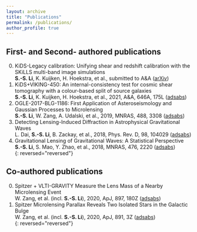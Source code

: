 ```yaml
---
layout: archive
title: "Publications"
permalink: /publications/
author_profile: true
---
```


## First- and Second- authored publications

0. KiDS-Legacy calibration: Unifying shear and redshift calibration with the SKiLLS multi-band image simulations  
**S.-S. Li**, K. Kuijken, H. Hoekstra, et al., submitted to A&A ([arXiv](https://arxiv.org/abs/2210.07163))  
0. KiDS+VIKING-450: An internal-consistency test for cosmic shear tomography with a colour-based split of source galaxies  
**S.-S. Li**, K. Kuijken, H. Hoekstra, et al., 2021, A&A, 646A, 175L ([adsabs](https://ui.adsabs.harvard.edu/abs/2021A%26A...646A.175L/abstract))  
0. OGLE-2017-BLG-1186: First Application of Asteroseismology and Gaussian Processes to Microlensing  
**S.-S. Li**, W. Zang, A. Udalski, et al., 2019, MNRAS, 488, 3308 ([adsabs](https://ui.adsabs.harvard.edu/abs/2019MNRAS.488.3308L/abstract))  
0. Detecting Lensing-Induced Diffraction in Astrophysical Gravitational Waves  
L. Dai, **S.-S. Li**, B. Zackay, et al., 2018, Phys. Rev. D, 98, 104029 ([adsabs](https://ui.adsabs.harvard.edu/abs/2018PhRvD..98j4029D/abstract))  
0. Gravitational Lensing of Gravitational Waves: A Statistical Perspective  
**S.-S. Li**, S. Mao, Y. Zhao, et al., 2018, MNRAS, 476, 2220 ([adsabs](https://ui.adsabs.harvard.edu/abs/2018MNRAS.476.2220L/exportcitation))  
{: reversed="reversed"}

## Co-authored publications

0. Spitzer + VLTI-GRAVITY Measure the Lens Mass of a Nearby Microlensing Event  
W. Zang, et al. (incl. **S.-S. Li**), 2020, ApJ, 897, 180Z ([adsabs](https://ui.adsabs.harvard.edu/abs/2020ApJ...897..180Z/abstract))  
0. Spitzer Microlensing Parallax Reveals Two Isolated Stars in the Galactic Bulge  
W. Zang, et al. (incl. **S.-S. Li**), 2020, ApJ, 891, 3Z ([adsabs](https://ui.adsabs.harvard.edu/abs/2020ApJ...891....3Z/abstract))  
{: reversed="reversed"}

<!-- You can find a complete list of my publications in my [Google Scholar profile](https://scholar.google.com/citations?user=f1InXlcAAAAJ&hl=en).
 -->